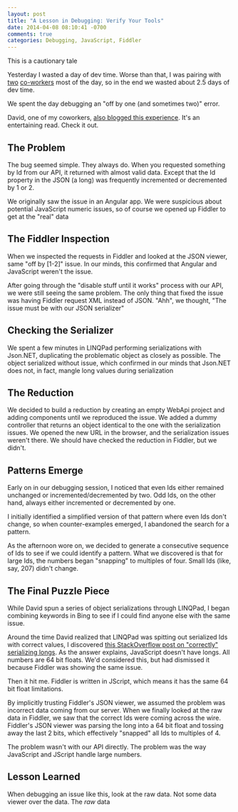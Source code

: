 ```yaml
---
layout: post
title: "A Lesson in Debugging: Verify Your Tools"
date: 2014-04-08 08:10:41 -0700
comments: true
categories: Debugging, JavaScript, Fiddler
---
```


This is a cautionary tale

Yesterday I wasted a day of dev time.
Worse than that, I was pairing with [two](http://www.davidruttka.com/) [co-workers](http://msarchet.com/) most of the day, so in the end we wasted about 2.5 days of dev time.

We spent the day debugging an "off by one (and sometimes two)" error.

David, one of my coworkers, [also blogged this experience](http://www.davidruttka.com/blog/2014/04/09/principles-of-debugging-a-postmortem/).
It's an entertaining read.
Check it out.

The Problem
-----------

The bug seemed simple.
They always do.
When you requested something by Id from our API, it returned with almost valid data.
Except that the Id property in the JSON (a long) was frequently incremented or decremented by 1 or 2.

We originally saw the issue in an Angular app.
We were suspicious about potential JavaScript numeric issues, so of course we opened up Fiddler to get at the "real" data

The Fiddler Inspection
----------------------

When we inspected the requests in Fiddler and looked at the JSON viewer, same "off by [1-2]" issue.
In our minds, this confirmed that Angular and JavaScript weren't the issue.

After going through the "disable stuff until it works" process with our API, we were still seeing the same problem.
The only thing that fixed the issue was having Fiddler request XML instead of JSON. "Ahh", we thought, "The issue must be with our JSON serializer"

Checking the Serializer
-----------------------

We spent a few minutes in LINQPad performing serializations with Json.NET, duplicating the problematic object as closely as possible.
The object serialized without issue, which confirmed in our minds that Json.NET does not, in fact, mangle long values during serialization

The Reduction
-------------

We decided to build a reduction by creating an empty WebApi project and adding components until we reproduced the issue.
We added a dummy controller that returns an object identical to the one with the serialization issues.
We opened the new URL in the browser, and the serialization issues weren't there.
We should have checked the reduction in Fiddler, but we didn't.

Patterns Emerge
---------------

Early on in our debugging session, I noticed that even Ids either remained unchanged or incremented/decremented by two.
Odd Ids, on the other hand, always either incremented or decremented by one.

I initially identified a simplified version of that pattern where even Ids don't change, so when counter-examples emerged, I abandoned the search for a pattern.

As the afternoon wore on, we decided to generate a consecutive sequence of Ids to see if we could identify a pattern.
What we discovered is that for large Ids, the numbers began "snapping" to multiples of four.
Small Ids (like, say, 207) didn't change.

The Final Puzzle Piece
----------------------

While David spun a series of object serializations through LINQPad, I began combining keywords in Bing to see if I could find anyone else with the same issue.

Around the time David realized that LINQPad was spitting out serialized Ids with correct values, I discovered [this StackOverflow post on "correctly" serializing longs](http://stackoverflow.com/questions/6571339/how-to-correctly-serialize-c-sharp-long-number-using-controllers-json-method-in).
As the answer explains, JavaScript doesn't have longs.
All numbers are 64 bit floats.
We'd considered this, but had dismissed it because Fiddler was showing the same issue.

Then it hit me.
Fiddler is written in JScript, which means it has the same 64 bit float limitations.

By implicitly trusting Fiddler's JSON viewer, we assumed the problem was incorrect data coming from our server.
When we finally looked at the raw data in Fiddler, we saw that the correct Ids were coming across the wire.
Fiddler's JSON viewer was parsing the long into a 64 bit float and tossing away the last 2 bits, which effectively "snapped" all Ids to multiples of 4.

The problem wasn't with our API directly.
The problem was the way JavaScript and JScript handle large numbers.

Lesson Learned
---------------

When debugging an issue like this, look at the raw data.
Not some data viewer over the data.
The *raw* data